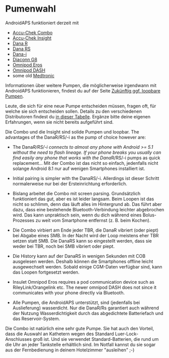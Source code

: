 # Pumenwahl

AndroidAPS funktioniert derzeit mit

* [Accu-Chek Combo](../Configuration/Accu-Chek-Combo-Pump.md)
* [Accu-Chek Insight](../Configuration/Accu-Chek-Insight-Pump.md)
* [Dana R](../Configuration/DanaR-Insulin-Pump.md)
* [Dana RS](../Configuration/DanaRS-Insulin-Pump.md)
* [Dana-i](../Configuration/DanaRS-Insulin-Pump.md)
* [Diaconn G8 ](../Configuration/DiaconnG8.rst)
* [Omnipod Eros](../Configuration/OmnipodEros.rst)
* [Omnipod DASH](../Configuration/OmnipodDASH.md)
* some old [Medtronic](../Configuration/MedtronicPump.md)

Informationen über weitere Pumpen, die möglicherweise irgendwann mit AndroidAPS funktionieren, findest du auf der Seite [Zukünftig ggf. loopbare Pumpen](Future-possible-Pump-Drivers.md).

Leute, die sich für eine neue Pumpe entscheiden müssen, fragen oft, für welche sie sich entscheiden sollen. Details zu den verschiedenen Distributoren findest du [in dieser Tabelle](https://drive.google.com/open?id=1CRfmmjA-0h_9nkRViP3J9FyflT9eu-a8HeMrhrKzKz0). Ergänze bitte deine eigenen Erfahrungen, wenn sie nicht bereits aufgeführt sind.

Die Combo und die Insight sind solide Pumpen und loopbar. The advantages of the DanaR/RS/-i as the pump of choice however are:

* The Dana*R/RS/-i connects to almost any phone with Android >= 5.1 without the need to flash lineage. If your phone breaks you usually can find easily any phone that works with the Dana*R/RS/-i pumps as quick replacement... Mit der Combo ist das nicht so einfach, jedenfalls nicht solange Android 8.1 nur auf wenigen Smartphones installiert ist.

* Initial pairing is simpler with the DanaRS/-i. Allerdings ist dieser Schritt normalerweise nur bei der Ersteinrichtung erforderlich.

* Bislang arbeitet die Combo mit screen parsing. Grundsätzlich funktioniert das gut, aber es ist leider langsam. Beim Loopen ist das nicht so schlimm, denn das läuft alles im Hintergrund ab. Das führt aber dazu, dass eine bestehende Bluetooth-Verbindung leichter abgebrochen wird. Das kann unpraktisch sein, wenn du dich während eines Bolus-Prozesses zu weit vom Smartphone entfernst (z. B. beim Kochen).

* Die Combo virbiert am Ende jeder TBR, die DanaR vibriert (oder piept) bei Abgabe eines SMB. In der Nacht wird der Loop meistens eher TBR setzen statt SMB. Die DanaRS kann so eingestellt werden, dass sie weder bei TBR, noch bei SMB vibriert oder piept.

* Die History kann auf der DanaRS in wenigen Sekunden mit COB ausgelesen werden. Deshalb können die Smartphones offline leicht ausgewechselt werden. Sobald einige CGM-Daten verfügbar sind, kann das Loopen fortgesetzt werden.

* Insulet Omnipod Eros requires a pod communication device such as RileyLink/Orangelink etc. The newer omnipod DASH does not since it communicates with your phone directly via Bluetooth.

* Alle Pumpen, die AndroidAPS unterstützt, sind (jedenfalls bei Auslieferung) wasserdicht. Nur die DanaR/Rs garantiert auch während der Nutzung Wasserdichtigkeit durch das abgedichtete Batteriefach und das Reservoir-System.

Die Combo ist natürlich eine sehr gute Pumpe. Sie hat auch den Vorteil, dass die Auswahl an Kathetern wegen des Standard Luer-Lock-Anschlusses groß ist. Und sie verwendet Standard-Batterien, die rund um die Uhr an jeder Tankstelle erhältlich sind. Im Notfall kannst du sie sogar aus der Fernbedienung in deinem Hotelzimmer "ausleihen" ;-)